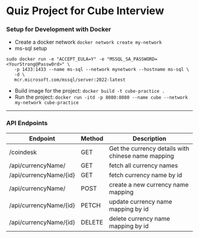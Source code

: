 # Quiz Project for Cube Interview

### Setup for Development with Docker
- Create a docker network
`docker network create my-network`
- ms-sql setup
```
sudo docker run -e "ACCEPT_EULA=Y" -e "MSSQL_SA_PASSWORD=<YourStrong@Passw0rd>" \
   -p 1433:1433 --name ms-sql --network mynetwork --hostname ms-sql \
   -d \
   mcr.microsoft.com/mssql/server:2022-latest
```
- Build image for the project: `docker build -t cube-practice .`
- Run the project: `docker run -itd -p 8080:8080 --name cube --network my-network cube-practice`
---
### API Endpoints
| Endpoint | Method | Description |
| --- |--------| --- |
| /coindesk | GET    | Get the currency details with chinese name mapping |
| /api/currencyName/ | GET    | fetch all currency names |
| /api/currencyName/{id} | GET    | fetch currency name by id |
| /api/currencyName/ | POST   | create a new currency name mapping |
| /api/currencyName/{id} | PETCH  | update currency name mapping by id |
| /api/currencyName/{id} | DELETE | delete currency name mapping by id |
